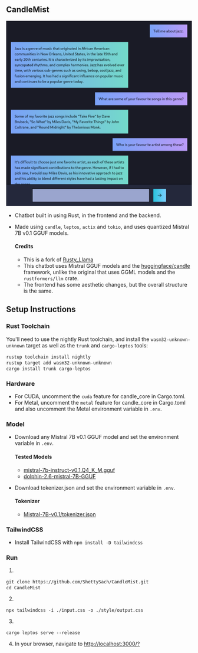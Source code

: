 ## CandleMist

![Alt text](assets/image.png)

- Chatbot built in using Rust, in the frontend and the backend.
- Made using `candle`, `leptos`, `actix` and `tokio`, and uses quantized Mistral 7B v0.1 GGUF models.

  #### Credits

  - This is a fork of [Rusty_Llama](https://github.com/MoonKraken/rusty_llama)
  - This chatbot uses Mistral GGUF models and the [huggingface/candle](https://github.com/huggingface/candle) framework, unlike the original that uses GGML models and the `rustformers/llm` crate.
  - The frontend has some aesthetic changes, but the overall structure is the same.

## Setup Instructions

### Rust Toolchain

You'll need to use the nightly Rust toolchain, and install the `wasm32-unknown-unknown` target as well as the `trunk` and `cargo-leptos` tools:

```
rustup toolchain install nightly
rustup target add wasm32-unknown-unknown
cargo install trunk cargo-leptos
```

### Hardware

- For CUDA, uncomment the `cuda` feature for candle_core in Cargo.toml.
- For Metal, uncomment the `metal` feature for candle_core in Cargo.toml and also uncomment the Metal environment variable in `.env`.

### Model

- Download any Mistral 7B v0.1 GGUF model and set the environment variable in `.env`.

  #### Tested Models

  - [mistral-7b-instruct-v0.1.Q4_K_M.gguf](https://huggingface.co/TheBloke/dolphin-2.6-mistral-7B-GGUF/tree/main)
  - [dolphin-2.6-mistral-7B-GGUF](https://huggingface.co/TheBloke/dolphin-2.6-mistral-7B-GGUF/tree/main)

- Download tokenizer.json and set the environment variable in `.env`.
  #### Tokenizer
  - [Mistral-7B-v0.1/tokenizer.json](https://huggingface.co/mistralai/Mistral-7B-v0.1/blob/main/tokenizer.json)

### TailwindCSS

- Install TailwindCSS with `npm install -D tailwindcss`

### Run

1.

```
git clone https://github.com/ShettySach/CandleMist.git
cd CandleMist
```

2.

```
npx tailwindcss -i ./input.css -o ./style/output.css
```

3.

```
cargo leptos serve --release
```

4. In your browser, navigate to [http://localhost:3000/?](http://localhost:3000/?)
